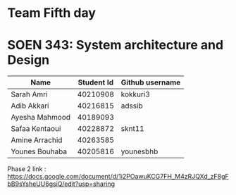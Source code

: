 # Team Fifth day 

# SOEN 343: System architecture and Design

| Name | Student Id| Github username | 
| ------------- | ------------- | ------------- | 
| Sarah Amri| 40210908   | kokkuri3 | 
| Adib Akkari   | 40216815  | adssib | 
| Ayesha Mahmood| 40189093 | | 
| Safaa Kentaoui | 40228872 | sknt11 |  
| Amine Arrachid | 40263585 | | 
| Younes Bouhaba | 40205816 | younesbhb| 


Phase 2 link : https://docs.google.com/document/d/1i2POawuKCG7FH_M4zRJQXd_zF8gFbB9sYsheUU6gsiQ/edit?usp=sharing
